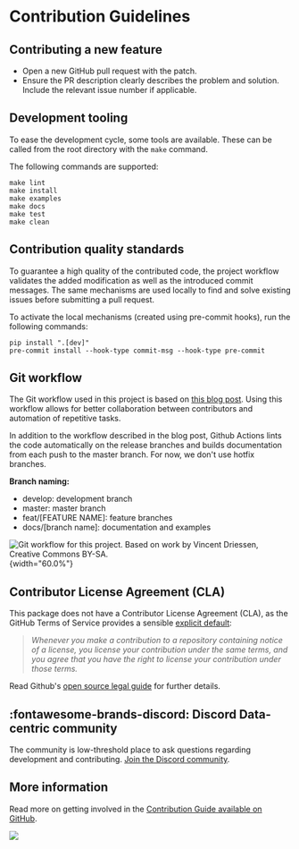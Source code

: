 # Contribution Guidelines

## Contributing a new feature

-   Open a new GitHub pull request with the patch.
-   Ensure the PR description clearly describes the problem and
    solution. Include the relevant issue number if applicable.

## Development tooling

To ease the development cycle, some tools are available. These can be
called from the root directory with the `make` command.

The following commands are supported:

``` console
make lint
make install
make examples
make docs
make test
make clean
```

## Contribution quality standards

To guarantee a high quality of the contributed code, the project
workflow validates the added modification as well as the introduced
commit messages. The same mechanisms are used locally to find and solve
existing issues before submitting a pull request.

To activate the local mechanisms (created using pre-commit hooks), run the
following commands:

``` console
pip install ".[dev]"
pre-commit install --hook-type commit-msg --hook-type pre-commit
```

## Git workflow

The Git workflow used in this project is based on [this blog
post](https://nvie.com/posts/a-successful-git-branching-model/). Using
this workflow allows for better collaboration between contributors and
automation of repetitive tasks.

In addition to the workflow described in the blog post, Github Actions
lints the code automatically on the release branches and builds
documentation from each push to the master branch. For now, we don\'t
use hotfix branches.

**Branch naming:**

- develop: development branch 
- master: master branch 
- feat/\[FEATURE NAME\]: feature branches 
- docs/\[branch name\]: documentation and examples

![Git workflow for this project. Based on work by Vincent Driessen,
Creative Commons
BY-SA.](../_static/img/figure-git-workflow.svg){width="60.0%"}

## Contributor License Agreement (CLA)

This package does not have a Contributor License Agreement (CLA), as the
GitHub Terms of Service provides a sensible [explicit
default](https://help.github.com/en/github/site-policy/github-terms-of-service#6-contributions-under-repository-license):

> *Whenever you make a contribution to a repository containing notice of
> a license, you license your contribution under the same terms, and you
> agree that you have the right to license your contribution under those
> terms.*

Read Github\'s [open source legal
guide](https://opensource.guide/legal/#does-my-project-need-an-additional-contributor-agreement)
for further details.

## :fontawesome-brands-discord: Discord Data-centric community

The community is low-threshold place to ask questions regarding
development and contributing. [Join the Discord
community](https://discord.com/invite/mw7xjJ7b7s).

## More information

Read more on getting involved in the [Contribution Guide available on
GitHub](https://github.com/ydataai/ydata-profiling/blob/master/CONTRIBUTING.md).

<img referrerpolicy="no-referrer-when-downgrade" src="https://static.scarf.sh/a.png?x-pxid=baa0e45f-0c03-4190-9646-9d8ea2640ba2" />